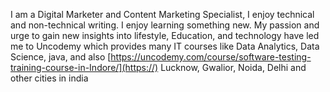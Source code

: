 I am a Digital Marketer and Content Marketing Specialist, I enjoy technical and non-technical writing. I enjoy learning something new. My passion and urge to gain new insights into lifestyle, Education, and technology have led me to Uncodemy which provides many IT courses like Data Analytics, Data Science, java, and also [https://uncodemy.com/course/software-testing-training-course-in-Indore/](https://) Lucknow, Gwalior, Noida, Delhi and other cities in india 
